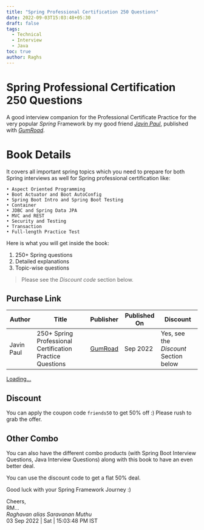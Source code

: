 ```yaml
---
title: "Spring Professional Certification 250 Questions"
date: 2022-09-03T15:03:48+05:30
draft: false
tags:
  - Technical
  - Interview
  - Java
toc: true
author: Raghs
---
```


# Spring Professional Certification 250 Questions

A good interview companion for the Professional Certificate Practice for the very popular *Spring* Framework by my good friend [*Javin Paul*](http://twitter.com/javinpaul), published with [*GumRoad*](https://gumroad.com).

<!--more-->

# Book Details

It covers all important spring topics which you need to prepare for both Spring interviews as well for Spring professional certification like:

```
• Aspect Oriented Programming 
• Boot Actuator and Boot AutoConfig
• Spring Boot Intro and Spring Boot Testing
• Container
• JDBC and Spring Data JPA
• MVC and REST
• Security and Testing
• Transaction
• Full-length Practice Test
```

Here is what you will get inside the book:

1. 250+ Spring questions 
2. Detailed explanations
3. Topic-wise questions 

> Please see the *Discount code* section below.

## Purchase Link

| Author | Title | Publisher | Published On | Discount | 
| ------ | ----- | --------- | ------------ | -------- |
| Javin Paul | 250+ Spring Professional Certification Practice Questions | [GumRoad](https://gumroad.com) | Sep 2022 | Yes, see the *Discount* Section below |

<script src="https://gumroad.com/js/gumroad-embed.js"></script>
<div class="gumroad-product-embed" data-outbound-embed="true">
  <a href="https://gumroad.com/a/444666995/sygyq">Loading...</a>
</div>

## Discount 

You can apply the coupon code `friends50` to get 50% off :) Please rush to grab the offer.


## Other Combo

You can also have the different combo products (with Spring Boot Interview Questions, Java Interview Questions) along with this book to have an even better deal. 

You can use the discount code to get a flat 50% deal. 

Good luck with your Spring Framework Journey :) 


Cheers,\
RM...\
_Raghavan alias Saravanan Muthu_\
03 Sep 2022 | Sat | 15:03:48 PM IST
